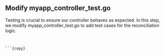 ## Modify myapp_controller_test.go
Testing is crucial to ensure our controller behaves as expected. In this step, we modify myapp_controller_test.go to add test cases for the reconciliation logic.

```


```{copy}
